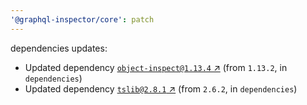 ```yaml
---
'@graphql-inspector/core': patch
---
```

dependencies updates:
  - Updated dependency [`object-inspect@1.13.4`
    ↗︎](https://www.npmjs.com/package/object-inspect/v/1.13.4) (from `1.13.2`, in `dependencies`)
  - Updated dependency [`tslib@2.8.1` ↗︎](https://www.npmjs.com/package/tslib/v/2.8.1) (from
    `2.6.2`, in `dependencies`)

